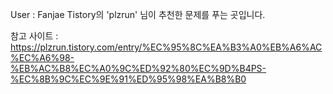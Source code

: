 User : Fanjae
Tistory의 'plzrun' 님이 추천한 문제를 푸는 곳입니다.

참고 사이트 : https://plzrun.tistory.com/entry/%EC%95%8C%EA%B3%A0%EB%A6%AC%EC%A6%98-%EB%AC%B8%EC%A0%9C%ED%92%80%EC%9D%B4PS-%EC%8B%9C%EC%9E%91%ED%95%98%EA%B8%B0

